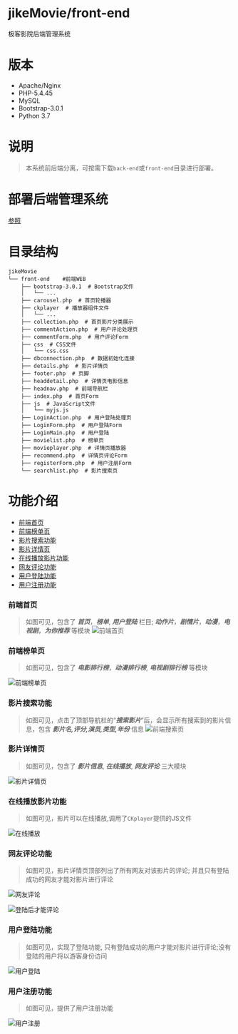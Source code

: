 # jikeMovie/front-end
极客影院后端管理系统

# 版本
- Apache/Nginx
- PHP-5.4.45
- MySQL
- Bootstrap-3.0.1
- Python 3.7

# 说明
> 本系统前后端分离，可按需下载`back-end`或`front-end`目录进行部署。

# 部署后端管理系统
[参照](https://github.com/kangvcar/jikeMovie#%E9%83%A8%E7%BD%B2web)

# 目录结构
```
jikeMovie
└── front-end    #前端WEB
    ├── bootstrap-3.0.1  # Bootstrap文件
    │   └── ...
    ├── carousel.php  # 首页轮播器
    ├── ckplayer  # 播放器组件文件
    │   └── ...
    ├── collection.php  # 首页影片分类展示
    ├── commentAction.php  # 用户评论处理页
    ├── commentForm.php  # 用户评论Form
    ├── css  # CSS文件
    │   └── css.css
    ├── dbconnection.php  # 数据初始化连接
    ├── details.php  # 影片详情页
    ├── footer.php  # 页脚
    ├── headdetail.php  # 详情页电影信息
    ├── headnav.php  # 前端导航栏
    ├── index.php  # 首页Form
    ├── js  # JavaScript文件
    │   └── myjs.js
    ├── LoginAction.php  # 用户登陆处理页
    ├── LoginForm.php  # 用户登陆Form
    ├── LoginMain.php  # 用户登陆
    ├── movielist.php  # 榜单页
    ├── movieplayer.php  # 详情页播放器
    ├── recommend.php  # 详情页评论Form
    ├── registerForm.php  # 用户注册Form
    └── searchlist.php  # 影片搜索页
```

# 功能介绍
- [前端首页]()
- [前端榜单页]()
- [影片搜索功能]()
- [影片详情页]()
- [在线播放影片功能]()
- [网友评论功能]()
- [用户登陆功能]()
- [用户注册功能]()

### 前端首页
> 如图可见，包含了 ***首页***，***榜单***, ***用户登陆*** 栏目; ***动作片***，***剧情片***，***动漫***，***电视剧***，***为你推荐*** 等模块
![前端首页](https://upload-images.jianshu.io/upload_images/2640591-a260ae8b896dfedc.png?imageMogr2/auto-orient/strip%7CimageView2/2/w/1240)

### 前端榜单页
> 如图可见，包含了 ***电影排行榜***，***动漫排行榜***, ***电视剧排行榜*** 等模块

![前端榜单页](https://upload-images.jianshu.io/upload_images/2640591-2b833b01fc552b9b.png?imageMogr2/auto-orient/strip%7CimageView2/2/w/1240)

### 影片搜索功能
> 如图可见，点击了顶部导航栏的“***搜索影片***”后，会显示所有搜索到的影片信息，包含 ***影片名,评分,演员,类型,年份*** 信息
![前端搜索页](https://upload-images.jianshu.io/upload_images/2640591-74a55b7734a478b9.png?imageMogr2/auto-orient/strip%7CimageView2/2/w/1240)

### 影片详情页
> 如图可见，包含了 ***影片信息***, ***在线播放***, ***网友评论*** 三大模块

![影片详情页](https://upload-images.jianshu.io/upload_images/2640591-a27159f44681b70b.png?imageMogr2/auto-orient/strip%7CimageView2/2/w/1240)

### 在线播放影片功能
> 如图可见，影片可以在线播放,调用了`CKplayer`提供的JS文件

![在线播放](https://upload-images.jianshu.io/upload_images/2640591-3895c7e60f1c9be9.png?imageMogr2/auto-orient/strip%7CimageView2/2/w/1240)

### 网友评论功能
> 如图可见，影片详情页顶部列出了所有网友对该影片的评论; 并且只有登陆成功的网友才能对影片进行评论

![网友评论](https://upload-images.jianshu.io/upload_images/2640591-71e3f889b13cce71.png?imageMogr2/auto-orient/strip%7CimageView2/2/w/1240)

![登陆后才能评论](https://upload-images.jianshu.io/upload_images/2640591-170bd43078f0792c.png?imageMogr2/auto-orient/strip%7CimageView2/2/w/1240)

### 用户登陆功能
> 如图可见，实现了登陆功能, 只有登陆成功的用户才能对影片进行评论;没有登陆的用户将以游客身份访问

![用户登陆](https://upload-images.jianshu.io/upload_images/2640591-124e207bd91a25e2.png?imageMogr2/auto-orient/strip%7CimageView2/2/w/1240)

### 用户注册功能
> 如图可见，提供了用户注册功能

![用户注册](https://upload-images.jianshu.io/upload_images/2640591-f888042d7e0d2d06.png?imageMogr2/auto-orient/strip%7CimageView2/2/w/1240)
